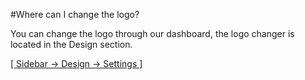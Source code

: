 #Where can I change the logo?

You can change the logo through our dashboard, the logo changer is located in the Design section.

[\[ Sidebar -&gt; Design -&gt; Settings \]](https://dash.craftingstore.net/admin/design)